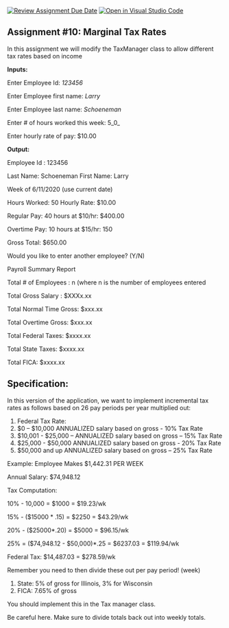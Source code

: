 [![Review Assignment Due Date](https://classroom.github.com/assets/deadline-readme-button-24ddc0f5d75046c5622901739e7c5dd533143b0c8e959d652212380cedb1ea36.svg)](https://classroom.github.com/a/3SImjGQT)
[![Open in Visual Studio Code](https://classroom.github.com/assets/open-in-vscode-718a45dd9cf7e7f842a935f5ebbe5719a5e09af4491e668f4dbf3b35d5cca122.svg)](https://classroom.github.com/online_ide?assignment_repo_id=12022784&assignment_repo_type=AssignmentRepo)
## Assignment #10: Marginal Tax Rates

In this assignment we will modify the TaxManager class to allow different tax rates based on income

**Inputs:**

Enter Employee Id: _123456_

Enter Employee first name: _Larry_

Enter Employee last name: _Schoeneman_

Enter # of hours worked this week: 5_0_

Enter hourly rate of pay: $10.00

**Output:**

Employee Id : 123456

Last Name: Schoeneman First Name: Larry

Week of 6/11/2020 (use current date)

Hours Worked: 50 Hourly Rate: $10.00

Regular Pay: 40 hours at $10/hr: $400.00

Overtime Pay: 10 hours at $15/hr: 150

Gross Total: $650.00

Would you like to enter another employee? (Y/N)

Payroll Summary Report

Total # of Employees : n (where n is the number of employees entered

Total Gross Salary : $XXXx.xx

Total Normal Time Gross: $xxx.xx

Total Overtime Gross: $xxx.xx

Total Federal Taxes: $xxxx.xx

Total State Taxes: $xxxx.xx

Total FICA: $xxxx.xx

## Specification:

In this version of the application, we want to implement incremental tax rates as follows based on 26 pay periods per year multiplied out:

1. Federal Tax Rate:
  1. $0 – $10,000 ANNUALIZED salary based on gross - 10% Tax Rate
  2. $10,001 - $25,000 – ANNUALIZED salary based on gross – 15% Tax Rate
  3. $25,000 - $50,000 ANNUALIZED salary based on gross - 20% Tax Rate
  4. $50,000 and up ANNUALIZED salary based on gross – 25% Tax Rate

Example: Employee Makes $1,442.31 PER WEEK

Annual Salary: $74,948.12

Tax Computation:

10% - 10,000 = $1000 = $19.23/wk

15% - ($15000 \* .15) = $2250 = $43.29/wk

20% - ($25000\*.20) = $5000 = $96.15/wk

25% = ($74,948.12 - $50,000)\*.25 = $6237.03 = $119.94/wk

Federal Tax: $14,487.03 = $278.59/wk

Remember you need to then divide these out per pay period! (week)

1. State: 5% of gross for Illinois, 3% for Wisconsin
2. FICA: 7.65% of gross

You should implement this in the Tax manager class.

Be careful here. Make sure to divide totals back out into weekly totals.
